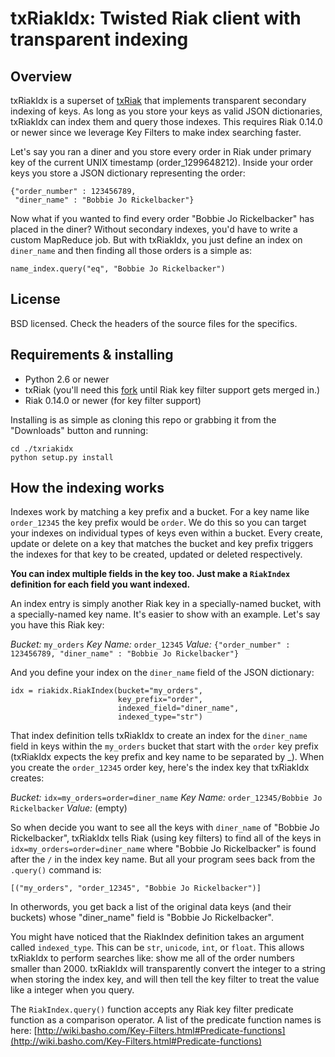 # txRiakIdx: Twisted Riak client with transparent indexing #

## Overview ##

txRiakIdx is a superset of [txRiak](http://github/williamsjj/txriak) that implements transparent secondary indexing of keys. As long as you store your keys as valid JSON dictionaries, txRiakIdx can index them and query those indexes. This requires Riak 0.14.0 or newer since we leverage Key Filters to make index searching faster.

Let's say you ran a diner and you store every order in Riak under primary key of the current UNIX timestamp (order_1299648212). Inside your order keys you store a JSON dictionary representing the order:


	{"order_number" : 123456789,
	 "diner_name" : "Bobbie Jo Rickelbacker"}


Now what if you wanted to find every order "Bobbie Jo Rickelbacker" has placed in the diner? Without secondary indexes, you'd have to write a custom MapReduce job. But with txRiakIdx, you just define an index on `diner_name` and then finding all those orders is a simple as:

	name_index.query("eq", "Bobbie Jo Rickelbacker")

## License ##

BSD licensed. Check the headers of the source files for the specifics.

## Requirements & installing ##

* Python 2.6 or newer
* txRiak (you'll need this [fork](http://github/williamsjj/txriak) until Riak key filter support gets merged in.)
* Riak 0.14.0 or newer (for key filter support)

Installing is as simple as cloning this repo or grabbing it from the "Downloads" button and running:

	cd ./txriakidx
	python setup.py install

## How the indexing works ##

Indexes work by matching a key prefix and a bucket. For a key name like `order_12345` the key prefix would be `order`. We do this so you can target your indexes on individual types of keys even within a bucket. Every create, update or delete on a key that matches the bucket and key prefix triggers the indexes for that key to be created, updated or deleted respectively.

__You can index multiple fields in the key too. Just make a `RiakIndex` definition for each field you want indexed.__

An index entry is simply another Riak key in a specially-named bucket, with a specially-named key name. It's easier to show with an example. Let's say you have this Riak key:

_Bucket:_ `my_orders`
_Key Name:_ `order_12345`
_Value:_ `{"order_number" : 123456789, "diner_name" : "Bobbie Jo Rickelbacker"}`

And you define your index on the `diner_name` field of the JSON dictionary:

	idx = riakidx.RiakIndex(bucket="my_orders",
							key_prefix="order",
							indexed_field="diner_name",
							indexed_type="str")

That index definition tells txRiakIdx to create an index for the `diner_name` field in keys within the `my_orders` bucket that start with the `order` key prefix (txRiakIdx expects the key prefix and key name to be separated by \_). When you create the `order_12345` order key, here's the index key that txRiakIdx creates:

_Bucket:_ `idx=my_orders=order=diner_name`
_Key Name:_ `order_12345/Bobbie Jo Rickelbacker`
_Value:_ (empty)


So when decide you want to see all the keys with `diner_name` of "Bobbie Jo Rickelbacker", txRiakIdx tells Riak (using key filters) to find all of the keys in `idx=my_orders=order=diner_name` where "Bobbie Jo Rickelbacker" is found after the `/` in the index key name. But all your program sees back from the `.query()` command is:

	[("my_orders", "order_12345", "Bobbie Jo Rickelbacker")]

In otherwords, you get back a list of the original data keys (and their buckets) whose "diner\_name" field is "Bobbie Jo Rickelbacker".

You might have noticed that the RiakIndex definition takes an argument called `indexed_type`. This can be `str`, `unicode`, `int`, or `float`. This allows txRiakIdx to perform searches like: show me all of the order numbers smaller than 2000. txRiakIdx will transparently convert the integer to a string when storing the index key, and will then tell the key filter to treat the value like a integer when you query.

The `RiakIndex.query()` function accepts any Riak key filter predicate function as a comparison operator. A list of the predicate function names is here: [http://wiki.basho.com/Key-Filters.html#Predicate-functions](http://wiki.basho.com/Key-Filters.html#Predicate-functions)



